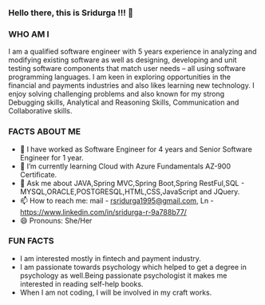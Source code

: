 ### Hello there, this is Sridurga !!! 👋

### WHO AM I
I am a qualified software engineer with 5 years experience in analyzing and modifying existing software as well as designing, developing and unit testing software components that match user needs – all using software programming languages.
I am keen in exploring opportunities in the financial and payments industries and also likes learning new technology. 
I enjoy solving challenging problems and also known for my strong Debugging skills, Analytical and Reasoning Skills, Communication and Collaborative skills.

### FACTS ABOUT ME

- 🔭 I have worked as Software Engineer for 4 years and Senior Software Engineer for 1 year.
- 🌱 I’m currently learning Cloud with Azure Fundamentals AZ-900 Certificate.
- 💬 Ask me about JAVA,Spring MVC,Spring Boot,Spring RestFul,SQL - MYSQL,ORACLE,POSTGRESQL,HTML,CSS,JavaScript and JQuery.
- 📫 How to reach me: mail - rsridurga1995@gmail.com, Ln - https://www.linkedin.com/in/sridurga-r-9a788b77/
- 😄 Pronouns: She/Her

### FUN FACTS

- I am interested mostly in fintech and payment industry.
- I am passionate towards psychology which helped to get a degree in psychology as well.Being passionate psychologist it makes me interested in reading self-help books.
- When I am not coding, I will be involved in my craft works.
